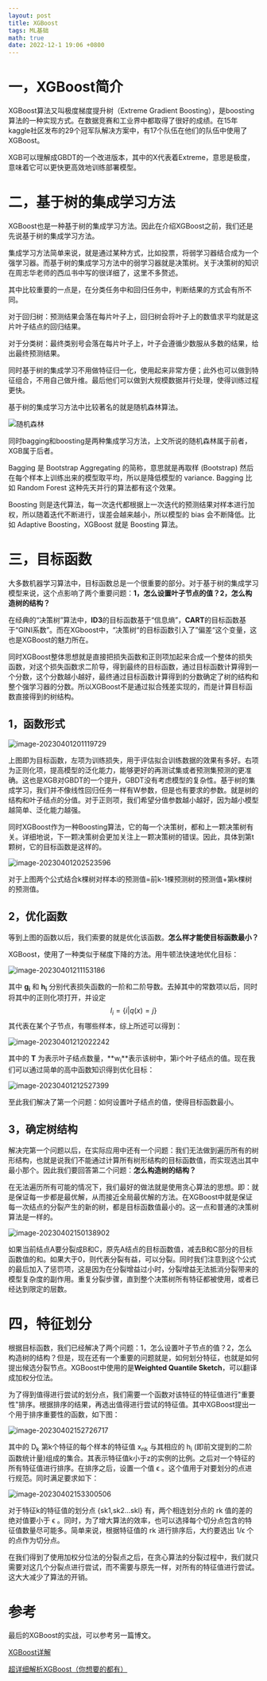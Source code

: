 ```yaml
---
layout: post
title: XGBoost
tags: ML基础
math: true
date: 2022-12-1 19:06 +0800
---
```


# 一，XGBoost简介

XGBoost算法又叫极度梯度提升树（Extreme Gradient Boosting），是boosting算法的一种实现方式。在数据竞赛和工业界中都取得了很好的成绩。在15年kaggle社区发布的29个冠军队解决方案中，有17个队伍在他们的队伍中使用了XGBoost。

XGB可以理解成GBDT的一个改进版本，其中的X代表着Extreme，意思是极度，意味着它可以更快更高效地训练部署模型。

# 二，基于树的集成学习方法

XGBoost也是一种基于树的集成学习方法。因此在介绍XGBoost之前，我们还是先说基于树的集成学习方法。

集成学习方法简单来说，就是通过某种方式，比如投票，将弱学习器结合成为一个强学习器。而基于树的集成学习方法中的弱学习器就是决策树。关于决策树的知识在周志华老师的西瓜书中写的很详细了，这里不多赘述。

其中比较重要的一点是，在分类任务中和回归任务中，判断结果的方式会有所不同。

对于回归树：预测结果会落在每片叶子上，回归树会将叶子上的数值求平均就是这片叶子结点的回归结果。

对于分类树：最终类别号会落在每片叶子上，叶子会遵循少数服从多数的结果，给出最终预测结果。

同时基于树的集成学习不用做特征归一化，使用起来非常方便；此外也可以做到特征组合，不用自己做升维。最后他们可以做到大规模数据并行处理，使得训练过程更快。

基于树的集成学习方法中比较著名的就是随机森林算法。

![随机森林](https://github.com/xiejingcheng/xiejingcheng.github.io/raw/main/_posts\img\resize,m_lfit,w_536,limit_1.jpeg)

同时bagging和boosting是两种集成学习方法，上文所说的随机森林属于前者，XGB属于后者。

Bagging 是 Bootstrap Aggregating 的简称，意思就是再取样 (Bootstrap) 然后在每个样本上训练出来的模型取平均，所以是降低模型的 variance. Bagging 比如 Random Forest 这种先天并行的算法都有这个效果。

Boosting 则是迭代算法，每一次迭代都根据上一次迭代的预测结果对样本进行加权，所以随着迭代不断进行，误差会越来越小，所以模型的 bias 会不断降低。比如 Adaptive Boosting，XGBoost 就是 Boosting 算法。

# 三，目标函数

大多数机器学习算法中，目标函数总是一个很重要的部分。对于基于树的集成学习模型来说，这个点影响了两个重要问题：**1，怎么设置叶子节点的值？2，怎么构造树的结构？**

在经典的“决策树”算法中，**ID3**的目标函数基于“信息熵”，**CART**的目标函数基于“GINI系数”。而在XGboost中，“决策树“的目标函数引入了”偏差“这个变量，这也是XGBoost的魅力所在。

同时XGBoost整体思想就是直接把损失函数和正则项加起来合成一个整体的损失函数，对这个损失函数求二阶导，得到最终的目标函数，通过目标函数计算得到一个分数，这个分数越小越好，最终通过目标函数计算得到的分数确定了树的结构和整个强学习器的分数。所以XGBoost不是通过拟合残差实现的，而是计算目标函数直接得到的树结构。

## 1，函数形式

![image-20230401201119729](https://github.com/xiejingcheng/xiejingcheng.github.io/raw/main/_posts\img\image-20230401201119729.png)

上图即为目标函数，左项为训练损失，用于评估拟合训练数据的效果有多好。右项为正则化项，提高模型的泛化能力，能够更好的再测试集或者预测集预测的更准确。这也是XGB对GBDT的一个提升，GBDT没有考虑模型的复杂性。基于树的集成学习，我们并不像线性回归任务一样有W参数，但是也有要求的参数。就是树的结构和叶子结点的分值。对于正则项，我们希望分值参数越小越好，因为越小模型越简单、泛化能力越强。

同时XGBoost作为一种Boosting算法，它的每一个决策树，都和上一颗决策树有关。详细地说，下一颗决策树会更加关注上一颗决策树的错误。因此，具体到第t颗树，它的目标函数是这样的。

![image-20230401202523596](https://github.com/xiejingcheng/xiejingcheng.github.io/raw/main/_posts\img\image-20230401202523596.png)

对于上图两个公式结合k棵树对样本i的预测值=前k-1棵预测树的预测值+第k棵树的预测值。

## 2，优化函数

等到上图的函数以后，我们索要的就是优化该函数。**怎么样才能使目标函数最小？**

XGBoost，使用了一种类似于梯度下降的方法。用牛顿法快速地优化目标：

![image-20230401211153186](https://github.com/xiejingcheng/xiejingcheng.github.io/raw/main/_posts\img\image-20230401211153186.png)

其中 **g<sub>i</sub>** 和 **h<sub>i</sub>** 分别代表损失函数的一阶和二阶导数。去掉其中的常数项以后，同时将其中的正则化项打开，并设定
$$
I_i=\left\{{i|q(x)=j}\right\}
$$
其代表在某个子节点，有哪些样本，综上所述可以得到：

![image-20230401212022242](https://github.com/xiejingcheng/xiejingcheng.github.io/raw/main/_posts\img\image-20230401212022242.png)

其中的 **T** 为表示叶子结点数量，**w<sub>i</sub>**表示该树中，第i个叶子结点的值。现在我们可以通过简单的高中函数知识得到优化目标：

![image-20230401212527399](https://github.com/xiejingcheng/xiejingcheng.github.io/raw/main/_posts\img\image-20230401212527399.png)

至此我们解决了第一个问题：如何设置叶子结点的值，使得目标函数最小。

## 3，确定树结构

解决完第一个问题以后，在实际应用中还有一个问题：我们无法做到遍历所有的树形结构，也就是说我们不能通过计算所有树形结构的目标函数值，而实现选出其中最小那个。因此我们要回答第二个问题：**怎么构造树的结构？**

在无法遍历所有可能的情况下，我们最好的做法就是使用贪心算法的思想。即：就是保证每一步都是最优解，从而接近全局最优解的方法。在XGBoost中就是保证每一次结点的分裂产生的新的树，都是目标函数值最小的。这一点和普通的决策树算法是一样的。

![image-20230402150138902](https://github.com/xiejingcheng/xiejingcheng.github.io/raw/main/_posts\img\image-20230402150138902.png)

如果当前结点A要分裂成B和C，原先A结点的目标函数值，减去B和C部分的目标函数值的和。如果大于0，则代表分裂有益，可以分裂。同时我们注意到这个公式的最后加入了惩罚项，这是因为在分裂增益过小时，分裂增益无法抵消分裂带来的模型复杂度的副作用。重复分裂步骤，直到整个决策树所有特征都被使用，或者已经达到限定的层数。

# 四，特征划分

根据目标函数，我们已经解决了两个问题：1，怎么设置叶子节点的值？2，怎么构造树的结构？但是，现在还有一个重要的问题就是，如何划分特征，也就是如何提出候选分裂节点。XGBoost中使用的是**Weighted Quantile Sketch**，可以翻译成加权分位法。

为了得到值得进行尝试的划分点，我们需要一个函数对该特征的特征值进行"重要性"排序。根据排序的结果，再选出值得进行尝试的特征值。其中XGBoost提出一个用于排序重要性的函数，如下图：

![image-20230402152726717](https://github.com/xiejingcheng/xiejingcheng.github.io/raw/main/_posts\img\image-20230402152726717.png)

其中的 D<sub>k</sub> 第k个特征的每个样本的特征值 x<sub>nk</sub> 与其相应的 h<sub>i</sub> (即前文提到的二阶函数统计量)组成的集合。其表示特征值k小于z的实例的比例。之后对一个特征的所有特征值进行排序。在排序之后，设置一个值 ϵ 。这个值用于对要划分的点进行规范。同时满足要求如下：

![image-20230402153300506](https://github.com/xiejingcheng/xiejingcheng.github.io/raw/main/_posts\img\image-20230402153300506.png)

对于特征k的特征值的划分点 {sk1,sk2...skl} 有，两个相连划分点的 rk 值的差的绝对值要小于 ϵ 。同时，为了增大算法的效率，也可以选择每个切分点包含的特征值数量尽可能多。简单来说，根据特征值的 rk 进行排序后，大约要选出 1/ϵ 个的点作为切分点。

在我们得到了使用加权分位法的分裂点之后，在贪心算法的分裂过程中，我们就只需要对这几个分裂点进行尝试，而不需要与原先一样，对所有的特征值进行尝试。这大大减少了算法的开销。



# 参考

最后的XGBoost的实战，可以参考另一篇博文。



[XGBoost详解](https://www.jianshu.com/p/f9a0e56ad6b4)

[超详细解析XGBoost（你想要的都有）](https://zhuanlan.zhihu.com/p/562983875)